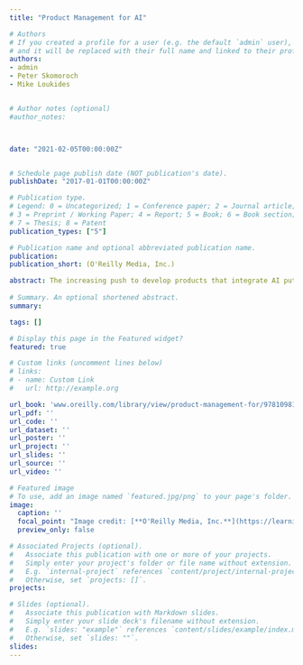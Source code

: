 ```yaml
---
title: "Product Management for AI"

# Authors
# If you created a profile for a user (e.g. the default `admin` user), write the username (folder name) here 
# and it will be replaced with their full name and linked to their profile.
authors:
- admin
- Peter Skomoroch
- Mike Loukides


# Author notes (optional)
#author_notes:



date: "2021-02-05T00:00:00Z"


# Schedule page publish date (NOT publication's date).
publishDate: "2017-01-01T00:00:00Z"

# Publication type.
# Legend: 0 = Uncategorized; 1 = Conference paper; 2 = Journal article;
# 3 = Preprint / Working Paper; 4 = Report; 5 = Book; 6 = Book section;
# 7 = Thesis; 8 = Patent
publication_types: ["5"] 

# Publication name and optional abbreviated publication name.
publication: 
publication_short: (O'Reilly Media, Inc.)

abstract: The increasing push to develop products that integrate AI puts the intersection of AI and product management into sharp focus. AI brings many challenges to traditional product management, including nondeterministic outcomes and the potential for bias against particular groups. These problems aren't insurmountable, but they're real, and they cause many projects to fail before they're deployed. In this report, authors Justin Norman, Pete Skomoroch, and Mike Loukides present four in-depth essays to help business leaders, AI specialists, and data scientists examine what makes AI different. Once you're familiar with the issues, you'll be better prepared to anticipate and solve the problems you face as you develop an AI project and shepherd it into production. Originally published in O'Reilly Radar, each of these essays provides helpful supporting examples.
  
# Summary. An optional shortened abstract.
summary: 

tags: []

# Display this page in the Featured widget?
featured: true

# Custom links (uncomment lines below)
# links:
# - name: Custom Link
#   url: http://example.org

url_book: 'www.oreilly.com/library/view/product-management-for/9781098104207/'
url_pdf: ''
url_code: ''
url_dataset: ''
url_poster: ''
url_project: ''
url_slides: ''
url_source: ''
url_video: ''

# Featured image
# To use, add an image named `featured.jpg/png` to your page's folder. 
image:
  caption: ''
  focal_point: "Image credit: [**O'Reilly Media, Inc.**](https://learning.oreilly.com/library/cover/9781098104207/250w/)"
  preview_only: false

# Associated Projects (optional).
#   Associate this publication with one or more of your projects.
#   Simply enter your project's folder or file name without extension.
#   E.g. `internal-project` references `content/project/internal-project/index.md`.
#   Otherwise, set `projects: []`.
projects:

# Slides (optional).
#   Associate this publication with Markdown slides.
#   Simply enter your slide deck's filename without extension.
#   E.g. `slides: "example"` references `content/slides/example/index.md`.
#   Otherwise, set `slides: ""`.
slides: 
---
```



